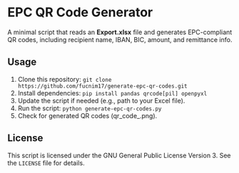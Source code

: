 # EPC QR Code Generator

A minimal script that reads an **Export.xlsx** file and generates EPC-compliant QR codes, including recipient name, IBAN, BIC, amount, and remittance info.

## Usage

1. Clone this repository: `git clone https://github.com/fucnim17/generate-epc-qr-codes.git`
2. Install dependencies: `pip install pandas qrcode[pil] openpyxl`
3. Update the script if needed (e.g., path to your Excel file).
4. Run the script: `python generate-epc-qr-codes.py`
5. Check for generated QR codes (qr_code_<index>.png).
 
## License

This script is licensed under the GNU General Public License Version 3. See the `LICENSE` file for details.

